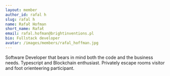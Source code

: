 ```yaml
---
layout: member
author_id: rafal h
slug: rafal h
name: Rafał Hofman
short_name: Rafał
email: rafal.hofman@brightinventions.pl
bio: Fullstack developer
avatar: /images/members/rafal_hoffman.jpg
---
```

Software Developer that bears in mind both the code and the business needs. Typescript and Blockchain enthusiast. Privately escape rooms visitor and foot orienteering participant.
